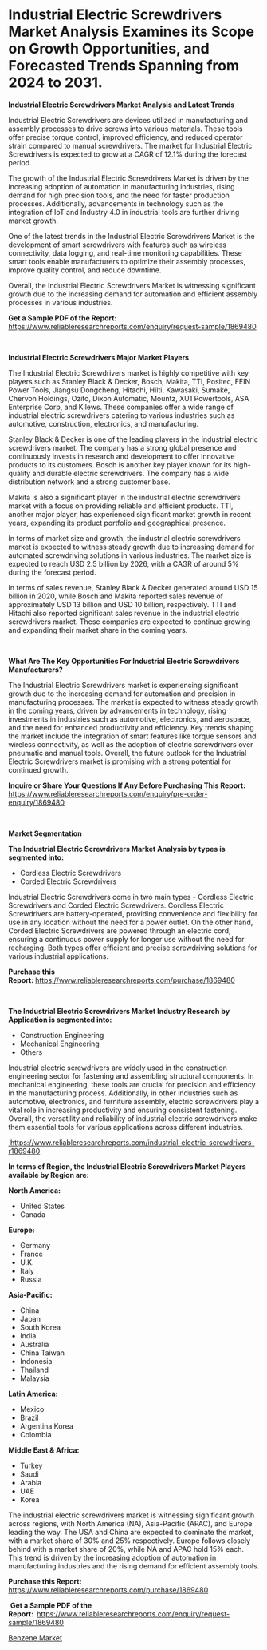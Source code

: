<p><h1>Industrial Electric Screwdrivers Market Analysis Examines its Scope on Growth Opportunities, and Forecasted Trends Spanning from 2024 to 2031.</h1></p><p><strong>Industrial Electric Screwdrivers Market Analysis and Latest Trends</strong></p>
<p><p>Industrial Electric Screwdrivers are devices utilized in manufacturing and assembly processes to drive screws into various materials. These tools offer precise torque control, improved efficiency, and reduced operator strain compared to manual screwdrivers. The market for Industrial Electric Screwdrivers is expected to grow at a CAGR of 12.1% during the forecast period.</p><p>The growth of the Industrial Electric Screwdrivers Market is driven by the increasing adoption of automation in manufacturing industries, rising demand for high precision tools, and the need for faster production processes. Additionally, advancements in technology such as the integration of IoT and Industry 4.0 in industrial tools are further driving market growth.</p><p>One of the latest trends in the Industrial Electric Screwdrivers Market is the development of smart screwdrivers with features such as wireless connectivity, data logging, and real-time monitoring capabilities. These smart tools enable manufacturers to optimize their assembly processes, improve quality control, and reduce downtime.</p><p>Overall, the Industrial Electric Screwdrivers Market is witnessing significant growth due to the increasing demand for automation and efficient assembly processes in various industries.</p></p>
<p><strong>Get a Sample PDF of the Report:&nbsp;</strong> <a href="https://www.reliableresearchreports.com/enquiry/request-sample/1869480">https://www.reliableresearchreports.com/enquiry/request-sample/1869480</a></p>
<p>&nbsp;</p>
<p><strong>Industrial Electric Screwdrivers Major Market Players</strong></p>
<p><p>The Industrial Electric Screwdrivers market is highly competitive with key players such as Stanley Black & Decker, Bosch, Makita, TTI, Positec, FEIN Power Tools, Jiangsu Dongcheng, Hitachi, Hilti, Kawasaki, Sumake, Chervon Holdings, Ozito, Dixon Automatic, Mountz, XU1 Powertools, ASA Enterprise Corp, and Kilews. These companies offer a wide range of industrial electric screwdrivers catering to various industries such as automotive, construction, electronics, and manufacturing.</p><p>Stanley Black & Decker is one of the leading players in the industrial electric screwdrivers market. The company has a strong global presence and continuously invests in research and development to offer innovative products to its customers. Bosch is another key player known for its high-quality and durable electric screwdrivers. The company has a wide distribution network and a strong customer base.</p><p>Makita is also a significant player in the industrial electric screwdrivers market with a focus on providing reliable and efficient products. TTI, another major player, has experienced significant market growth in recent years, expanding its product portfolio and geographical presence.</p><p>In terms of market size and growth, the industrial electric screwdrivers market is expected to witness steady growth due to increasing demand for automated screwdriving solutions in various industries. The market size is expected to reach USD 2.5 billion by 2026, with a CAGR of around 5% during the forecast period.</p><p>In terms of sales revenue, Stanley Black & Decker generated around USD 15 billion in 2020, while Bosch and Makita reported sales revenue of approximately USD 13 billion and USD 10 billion, respectively. TTI and Hitachi also reported significant sales revenue in the industrial electric screwdrivers market. These companies are expected to continue growing and expanding their market share in the coming years.</p></p>
<p>&nbsp;</p>
<p><strong>What Are The Key Opportunities For Industrial Electric Screwdrivers Manufacturers?</strong></p>
<p><p>The Industrial Electric Screwdrivers market is experiencing significant growth due to the increasing demand for automation and precision in manufacturing processes. The market is expected to witness steady growth in the coming years, driven by advancements in technology, rising investments in industries such as automotive, electronics, and aerospace, and the need for enhanced productivity and efficiency. Key trends shaping the market include the integration of smart features like torque sensors and wireless connectivity, as well as the adoption of electric screwdrivers over pneumatic and manual tools. Overall, the future outlook for the Industrial Electric Screwdrivers market is promising with a strong potential for continued growth.</p></p>
<p><strong>Inquire or Share Your Questions If Any Before Purchasing This Report:</strong> <a href="https://www.reliableresearchreports.com/enquiry/pre-order-enquiry/1869480">https://www.reliableresearchreports.com/enquiry/pre-order-enquiry/1869480</a></p>
<p>&nbsp;</p>
<p><strong>Market Segmentation</strong></p>
<p><strong>The Industrial Electric Screwdrivers Market Analysis by types is segmented into:</strong></p>
<p><ul><li>Cordless Electric Screwdrivers</li><li>Corded Electric Screwdrivers</li></ul></p>
<p><p>Industrial Electric Screwdrivers come in two main types - Cordless Electric Screwdrivers and Corded Electric Screwdrivers. Cordless Electric Screwdrivers are battery-operated, providing convenience and flexibility for use in any location without the need for a power outlet. On the other hand, Corded Electric Screwdrivers are powered through an electric cord, ensuring a continuous power supply for longer use without the need for recharging. Both types offer efficient and precise screwdriving solutions for various industrial applications.</p></p>
<p><strong>Purchase this Report:&nbsp;</strong><a href="https://www.reliableresearchreports.com/purchase/1869480">https://www.reliableresearchreports.com/purchase/1869480</a></p>
<p>&nbsp;</p>
<p><strong>The Industrial Electric Screwdrivers Market Industry Research by Application is segmented into:</strong></p>
<p><ul><li>Construction Engineering</li><li>Mechanical Engineering</li><li>Others</li></ul></p>
<p><p>Industrial electric screwdrivers are widely used in the construction engineering sector for fastening and assembling structural components. In mechanical engineering, these tools are crucial for precision and efficiency in the manufacturing process. Additionally, in other industries such as automotive, electronics, and furniture assembly, electric screwdrivers play a vital role in increasing productivity and ensuring consistent fastening. Overall, the versatility and reliability of industrial electric screwdrivers make them essential tools for various applications across different industries.</p></p>
<p><a href="https://www.reliableresearchreports.com/industrial-electric-screwdrivers-r1869480">&nbsp;https://www.reliableresearchreports.com/industrial-electric-screwdrivers-r1869480</a></p>
<p><strong>In terms of Region, the Industrial Electric Screwdrivers Market Players available by Region are:</strong></p>
<p>
    <p> <strong> North America: </strong>
        <ul>
            <li>United States</li>
            <li>Canada</li>
        </ul>
        </p> 
    <p> <strong> Europe: </strong>
        <ul>
            <li>Germany</li>
            <li>France</li>
            <li>U.K.</li>
            <li>Italy</li>
            <li>Russia</li>
        </ul>
        </p> 
    <p> <strong> Asia-Pacific: </strong>
        <ul>
            <li>China</li>
            <li>Japan</li>
            <li>South Korea</li>
            <li>India</li>
            <li>Australia</li>
            <li>China Taiwan</li>
            <li>Indonesia</li>
            <li>Thailand</li>
            <li>Malaysia</li>
        </ul>
        </p> 
    <p> <strong> Latin America: </strong>
        <ul>
            <li>Mexico</li>
            <li>Brazil</li>
            <li>Argentina Korea</li>
            <li>Colombia</li>
        </ul>
        </p> 
    <p> <strong> Middle East & Africa: </strong>
        <ul>
            <li>Turkey</li>
            <li>Saudi</li>
            <li>Arabia</li>
            <li>UAE</li>
            <li>Korea</li>
        </ul>
    </p>
    </p>
<p><p>The industrial electric screwdrivers market is witnessing significant growth across regions, with North America (NA), Asia-Pacific (APAC), and Europe leading the way. The USA and China are expected to dominate the market, with a market share of 30% and 25% respectively. Europe follows closely behind with a market share of 20%, while NA and APAC hold 15% each. This trend is driven by the increasing adoption of automation in manufacturing industries and the rising demand for efficient assembly tools.</p></p>
<p><strong>Purchase this Report: </strong><a href="https://www.reliableresearchreports.com/purchase/1869480">https://www.reliableresearchreports.com/purchase/1869480</a></p>
<p>&nbsp;<strong>Get a Sample PDF of the Report:&nbsp;&nbsp;</strong><a href="https://www.reliableresearchreports.com/enquiry/request-sample/1869480">https://www.reliableresearchreports.com/enquiry/request-sample/1869480</a></p>
<p><strong></strong></p>
<p><p><a href="https://three-jumbo-f6d.notion.site/Benzene-Market-Size-Focuses-on-Market-Dynamics-In-Depth-Analysis-and-Future-Projections-of-its-Mark-b45be7d6c4fa49f3909eee8ab9fe4803">Benzene Market</a></p></p>